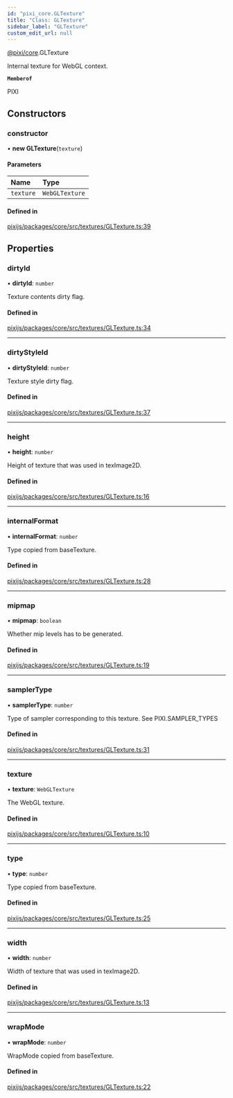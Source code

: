 ```yaml
---
id: "pixi_core.GLTexture"
title: "Class: GLTexture"
sidebar_label: "GLTexture"
custom_edit_url: null
---
```


[@pixi/core](../modules/pixi_core.md).GLTexture

Internal texture for WebGL context.

**`Memberof`**

PIXI

## Constructors

### constructor

• **new GLTexture**(`texture`)

#### Parameters

| Name | Type |
| :------ | :------ |
| `texture` | `WebGLTexture` |

#### Defined in

[pixijs/packages/core/src/textures/GLTexture.ts:39](https://github.com/pixijs/pixijs/blob/2194fe5c5/packages/core/src/textures/GLTexture.ts#L39)

## Properties

### dirtyId

• **dirtyId**: `number`

Texture contents dirty flag.

#### Defined in

[pixijs/packages/core/src/textures/GLTexture.ts:34](https://github.com/pixijs/pixijs/blob/2194fe5c5/packages/core/src/textures/GLTexture.ts#L34)

___

### dirtyStyleId

• **dirtyStyleId**: `number`

Texture style dirty flag.

#### Defined in

[pixijs/packages/core/src/textures/GLTexture.ts:37](https://github.com/pixijs/pixijs/blob/2194fe5c5/packages/core/src/textures/GLTexture.ts#L37)

___

### height

• **height**: `number`

Height of texture that was used in texImage2D.

#### Defined in

[pixijs/packages/core/src/textures/GLTexture.ts:16](https://github.com/pixijs/pixijs/blob/2194fe5c5/packages/core/src/textures/GLTexture.ts#L16)

___

### internalFormat

• **internalFormat**: `number`

Type copied from baseTexture.

#### Defined in

[pixijs/packages/core/src/textures/GLTexture.ts:28](https://github.com/pixijs/pixijs/blob/2194fe5c5/packages/core/src/textures/GLTexture.ts#L28)

___

### mipmap

• **mipmap**: `boolean`

Whether mip levels has to be generated.

#### Defined in

[pixijs/packages/core/src/textures/GLTexture.ts:19](https://github.com/pixijs/pixijs/blob/2194fe5c5/packages/core/src/textures/GLTexture.ts#L19)

___

### samplerType

• **samplerType**: `number`

Type of sampler corresponding to this texture. See PIXI.SAMPLER_TYPES

#### Defined in

[pixijs/packages/core/src/textures/GLTexture.ts:31](https://github.com/pixijs/pixijs/blob/2194fe5c5/packages/core/src/textures/GLTexture.ts#L31)

___

### texture

• **texture**: `WebGLTexture`

The WebGL texture.

#### Defined in

[pixijs/packages/core/src/textures/GLTexture.ts:10](https://github.com/pixijs/pixijs/blob/2194fe5c5/packages/core/src/textures/GLTexture.ts#L10)

___

### type

• **type**: `number`

Type copied from baseTexture.

#### Defined in

[pixijs/packages/core/src/textures/GLTexture.ts:25](https://github.com/pixijs/pixijs/blob/2194fe5c5/packages/core/src/textures/GLTexture.ts#L25)

___

### width

• **width**: `number`

Width of texture that was used in texImage2D.

#### Defined in

[pixijs/packages/core/src/textures/GLTexture.ts:13](https://github.com/pixijs/pixijs/blob/2194fe5c5/packages/core/src/textures/GLTexture.ts#L13)

___

### wrapMode

• **wrapMode**: `number`

WrapMode copied from baseTexture.

#### Defined in

[pixijs/packages/core/src/textures/GLTexture.ts:22](https://github.com/pixijs/pixijs/blob/2194fe5c5/packages/core/src/textures/GLTexture.ts#L22)
